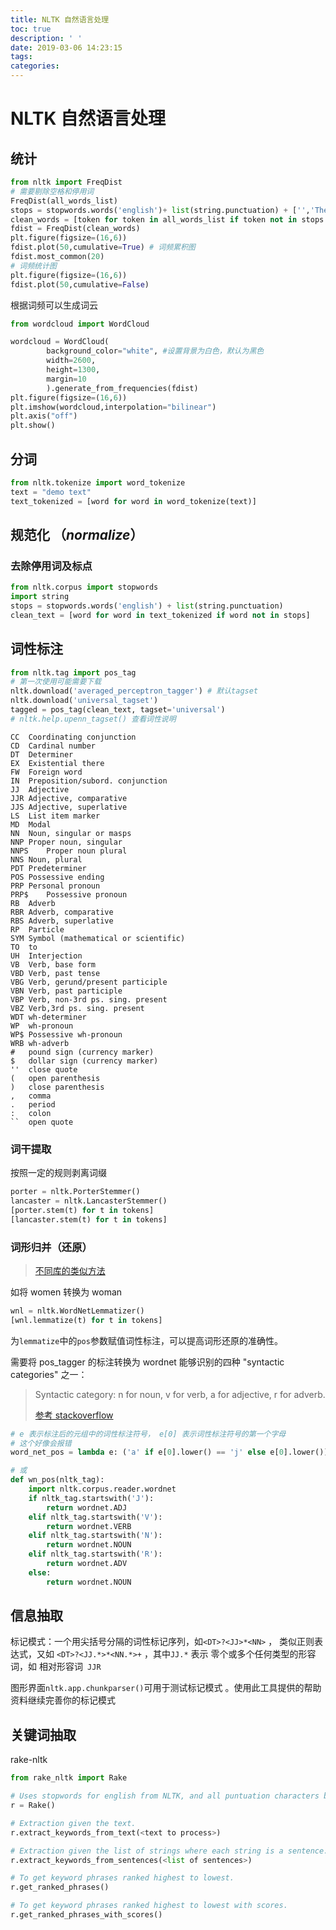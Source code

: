 ```yaml
---
title: NLTK 自然语言处理
toc: true
description: ' '
date: 2019-03-06 14:23:15
tags:
categories:
---
```


# NLTK 自然语言处理

## 统计

```python
from nltk import FreqDist
# 需要剔除空格和停用词
FreqDist(all_words_list) 
stops = stopwords.words('english')+ list(string.punctuation) + ['','The','This',1,2,3,4,5,6,7,8,9,0]
clean_words = [token for token in all_words_list if token not in stops ]
fdist = FreqDist(clean_words)
plt.figure(figsize=(16,6))
fdist.plot(50,cumulative=True) # 词频累积图
fdist.most_common(20)
# 词频统计图
plt.figure(figsize=(16,6))
fdist.plot(50,cumulative=False)
```

根据词频可以生成词云

```python
from wordcloud import WordCloud

wordcloud = WordCloud(
        background_color="white", #设置背景为白色，默认为黑色
        width=2600,             
        height=1300,              
        margin=10               
        ).generate_from_frequencies(fdist)
plt.figure(figsize=(16,6))
plt.imshow(wordcloud,interpolation="bilinear")
plt.axis("off")
plt.show()
```



## 分词

```python
from nltk.tokenize import word_tokenize
text = "demo text"
text_tokenized = [word for word in word_tokenize(text)]
```

## 规范化 （*normalize*）

### 去除停用词及标点

```python
from nltk.corpus import stopwords
import string
stops = stopwords.words('english') + list(string.punctuation)
clean_text = [word for word in text_tokenized if word not in stops]
```

## 词性标注

```python
from nltk.tag import pos_tag
# 第一次使用可能需要下载
nltk.download('averaged_perceptron_tagger') # 默认tagset
nltk.download('universal_tagset')
tagged = pos_tag(clean_text, tagset='universal')
# nltk.help.upenn_tagset() 查看词性说明
```

```
CC	Coordinating conjunction
CD	Cardinal number
DT	Determiner
EX	Existential there
FW	Foreign word
IN	Preposition/subord. conjunction
JJ	Adjective
JJR	Adjective, comparative
JJS	Adjective, superlative
LS	List item marker
MD	Modal
NN	Noun, singular or masps
NNP	Proper noun, singular
NNPS	Proper noun plural
NNS	Noun, plural
PDT	Predeterminer
POS	Possessive ending
PRP	Personal pronoun
PRP$	Possessive pronoun
RB	Adverb
RBR	Adverb, comparative
RBS	Adverb, superlative
RP	Particle
SYM	Symbol (mathematical or scientific)
TO	to
UH	Interjection
VB	Verb, base form
VBD	Verb, past tense
VBG	Verb, gerund/present participle
VBN	Verb, past participle
VBP	Verb, non-3rd ps. sing. present
VBZ	Verb,3rd ps. sing. present
WDT	wh-determiner
WP	wh-pronoun
WP$	Possessive wh-pronoun
WRB	wh-adverb
#	pound sign (currency marker)
$	dollar sign (currency marker)
''	close quote
(	open parenthesis
)	close parenthesis
,	comma
.	period
:	colon
``	open quote
```

### 词干提取

按照一定的规则剥离词缀

```python
porter = nltk.PorterStemmer()
lancaster = nltk.LancasterStemmer()
[porter.stem(t) for t in tokens]
[lancaster.stem(t) for t in tokens]
```

### 词形归并（还原）

> [不同库的类似方法](https://www.machinelearningplus.com/nlp/lemmatization-examples-python/)

如将 women 转换为 woman

```python
wnl = nltk.WordNetLemmatizer()
[wnl.lemmatize(t) for t in tokens]
```

为`lemmatize`中的`pos`参数赋值词性标注，可以提高词形还原的准确性。

需要将 pos_tagger 的标注转换为 wordnet 能够识别的四种 "syntactic categories" 之一：

> Syntactic category: n for noun, v for verb, a for adjective, r for adverb.
>
> [参考 stackoverflow](https://stackoverflow.com/questions/25534214/nltk-wordnet-lemmatizer-shouldnt-it-lemmatize-all-inflections-of-a-word/25544239#25544239)

```python
# e 表示标注后的元组中的词性标注符号， e[0] 表示词性标注符号的第一个字母
# 这个好像会报错
word_net_pos = lambda e: ('a' if e[0].lower() == 'j' else e[0].lower()) if e[0].lower() in ['n', 'r', 'v'] else 'n'

# 或
def wn_pos(nltk_tag):
    import nltk.corpus.reader.wordnet
    if nltk_tag.startswith('J'):
        return wordnet.ADJ
    elif nltk_tag.startswith('V'):
        return wordnet.VERB
    elif nltk_tag.startswith('N'):
        return wordnet.NOUN
    elif nltk_tag.startswith('R'):
        return wordnet.ADV
    else:
        return wordnet.NOUN

```



## 信息抽取

标记模式：一个用尖括号分隔的词性标记序列，如`<DT>?<JJ>*<NN>` ， 类似正则表达式，又如  `<DT>?<JJ.*>*<NN.*>+` ，其中`JJ.*` 表示 零个或多个任何类型的形容词，如 相对形容词` JJR`

图形界面`nltk.app.chunkparser()`可用于测试标记模式 。使用此工具提供的帮助资料继续完善你的标记模式 

## 关键词抽取

rake-nltk

```python
from rake_nltk import Rake

# Uses stopwords for english from NLTK, and all puntuation characters by default
r = Rake()

# Extraction given the text.
r.extract_keywords_from_text(<text to process>)

# Extraction given the list of strings where each string is a sentence.
r.extract_keywords_from_sentences(<list of sentences>)

# To get keyword phrases ranked highest to lowest.
r.get_ranked_phrases()

# To get keyword phrases ranked highest to lowest with scores.
r.get_ranked_phrases_with_scores()
```

